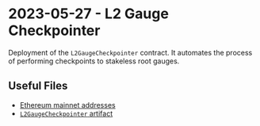 # 2023-05-27 - L2 Gauge Checkpointer

Deployment of the `L2GaugeCheckpointer` contract. It automates the process of performing checkpoints to stakeless root gauges.

## Useful Files

- [Ethereum mainnet addresses](./output/mainnet.json)
- [`L2GaugeCheckpointer` artifact](./artifact/L2GaugeCheckpointer.json)

